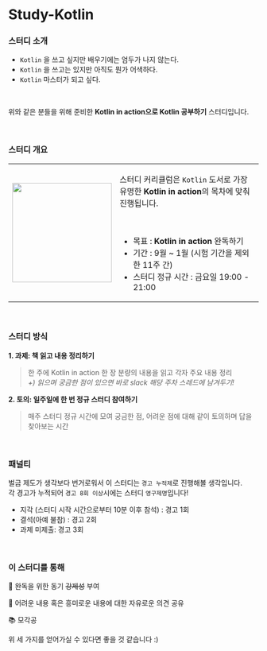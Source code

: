 # Study-Kotlin

### 스터디 소개

- `Kotlin` 을 쓰고 싶지만 배우기에는 엄두가 나지 않는다.
- `Kotlin` 을 쓰고는 있지만 아직도 뭔가 어색하다.
- `Kotlin`  마스터가 되고 싶다.

</br>

위와 같은 분들을 위해 준비한 **Kotlin in action으로 Kotlin 공부하기** 스터디입니다.

</br>
           

### 스터디 개요

<table>
  <tr>
    <td><img src="https://s3.us-west-2.amazonaws.com/secure.notion-static.com/ba7c31f6-d751-446c-9a19-784bf9df4b26/Untitled.png?X-Amz-Algorithm=AWS4-HMAC-SHA256&X-Amz-Content-Sha256=UNSIGNED-PAYLOAD&X-Amz-Credential=AKIAT73L2G45EIPT3X45%2F20221105%2Fus-west-2%2Fs3%2Faws4_request&X-Amz-Date=20221105T122622Z&X-Amz-Expires=86400&X-Amz-Signature=218c85d0de66589f56ad397e4dfe9590614d9abbfce3ae6e50308e2e1e86836c&X-Amz-SignedHeaders=host&response-content-disposition=filename%3D%22Untitled.png%22&x-id=GetObject" height="200"></td><td>
<div>

 스터디 커리큘럼은 `Kotlin`  도서로 가장 유명한 **Kotlin in action**의 목차에 맞춰 진행됩니다.

</br>

 - 목표 : **Kotlin in action** 완독하기
 - 기간 : 9월 ~ 1월 (시험 기간을 제외한 11주 간)
 - 스터디 정규 시간 : 금요일 19:00 - 21:00
</div></td>
  <tr>
</table>

</br>

### 스터디 방식

**1. 과제: 책 읽고 내용 정리하기**

>한 주에 Kotlin in action 한 장 분량의 내용을 읽고 각자 주요 내용 정리 </br>
*+) 읽으며 궁금한 점이 있으면 바로 slack 해당 주차 스레드에 남겨두기!*

**2. 토의: 일주일에 한 번 정규 스터디 참여하기**

>매주 스터디 정규 시간에 모여 궁금한 점, 어려운 점에 대해 같이 토의하며 답을 찾아보는 시간

</br>

### 패널티

벌금 제도가 생각보다 번거로워서 이 스터디는 `경고 누적제`로 진행해볼 생각입니다. </br>
각 경고가 누적되어 `경고 8회 이상`시에는 스터디 `영구제명`입니다!

- 지각 (스터디 시작 시간으로부터 10분 이후 참석) : 경고 1회
- 결석(아예 불참) : 경고 2회
- 과제 미제출: 경고 3회

</br>

### 이 스터디를 통해

🙌 완독을 위한 동기 ~~강제성~~ 부여

👄 어려운 내용 혹은 흥미로운 내용에 대한 자유로운 의견 공유

📚 모각공


위 세 가지를 얻어가실 수 있다면 좋을 것 같습니다 :)
